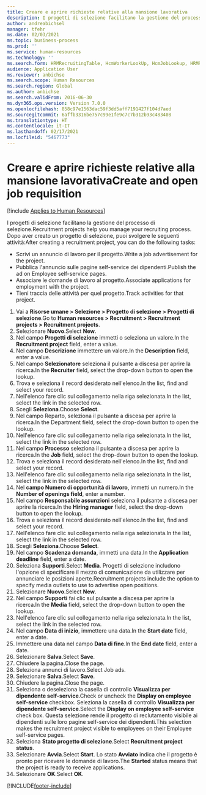 ```yaml
---
title: Creare e aprire richieste relative alla mansione lavorativa
description: I progetti di selezione facilitano la gestione del processo di selezione.
author: andreabichsel
manager: tfehr
ms.date: 02/03/2021
ms.topic: business-process
ms.prod: ''
ms.service: human-resources
ms.technology: ''
ms.search.form: HRMRecruitingTable, HcmWorkerLookUp, HcmJobLookup, HRMRecruitingMedia, HRMRecruitingJobAd, HcmPersonnelManagementWorkspace
audience: Application User
ms.reviewer: anbichse
ms.search.scope: Human Resources
ms.search.region: Global
ms.author: anbichse
ms.search.validFrom: 2016-06-30
ms.dyn365.ops.version: Version 7.0.0
ms.openlocfilehash: 858c97e1563dac59f3dd5aff7191427f104d7aed
ms.sourcegitcommit: 6affb3316be757c99e1fe9c7c7b312b93c483408
ms.translationtype: HT
ms.contentlocale: it-IT
ms.lasthandoff: 02/17/2021
ms.locfileid: "5467773"
---
```

# <a name="create-and-open-job-requisition"></a><span data-ttu-id="6f71c-103">Creare e aprire richieste relative alla mansione lavorativa</span><span class="sxs-lookup"><span data-stu-id="6f71c-103">Create and open job requisition</span></span>

[!include [Applies to Human Resources](../includes/applies-to-hr.md)]

<span data-ttu-id="6f71c-104">I progetti di selezione facilitano la gestione del processo di selezione.</span><span class="sxs-lookup"><span data-stu-id="6f71c-104">Recruitment projects help you manage your recruiting process.</span></span> <span data-ttu-id="6f71c-105">Dopo aver creato un progetto di selezione, puoi svolgere le seguenti attività:</span><span class="sxs-lookup"><span data-stu-id="6f71c-105">After creating a recruitment project, you can do the following tasks:</span></span>

- <span data-ttu-id="6f71c-106">Scrivi un annuncio di lavoro per il progetto.</span><span class="sxs-lookup"><span data-stu-id="6f71c-106">Write a job advertisement for the project.</span></span>
- <span data-ttu-id="6f71c-107">Pubblica l'annuncio sulle pagine self-service dei dipendenti.</span><span class="sxs-lookup"><span data-stu-id="6f71c-107">Publish the ad on Employee self-service pages.</span></span>
- <span data-ttu-id="6f71c-108">Associare le domande di lavoro al progetto.</span><span class="sxs-lookup"><span data-stu-id="6f71c-108">Associate applications for employment with the project.</span></span>
- <span data-ttu-id="6f71c-109">Tieni traccia delle attività per quel progetto.</span><span class="sxs-lookup"><span data-stu-id="6f71c-109">Track activities for that project.</span></span> 

1. <span data-ttu-id="6f71c-110">Vai a **Risorse umane > Selezione > Progetto di selezione > Progetti di selezione**.</span><span class="sxs-lookup"><span data-stu-id="6f71c-110">Go to **Human resources > Recruitment > Recruitment projects > Recruitment projects**.</span></span>
2. <span data-ttu-id="6f71c-111">Selezionare **Nuovo**.</span><span class="sxs-lookup"><span data-stu-id="6f71c-111">Select **New**.</span></span>
3. <span data-ttu-id="6f71c-112">Nel campo **Progetti di selezione** immetti o seleziona un valore.</span><span class="sxs-lookup"><span data-stu-id="6f71c-112">In the **Recruitment project** field, enter a value.</span></span>
4. <span data-ttu-id="6f71c-113">Nel campo **Descrizione** immettere un valore.</span><span class="sxs-lookup"><span data-stu-id="6f71c-113">In the **Description** field, enter a value.</span></span>
5. <span data-ttu-id="6f71c-114">Nel campo **Selezionatore** seleziona il pulsante a discesa per aprire la ricerca.</span><span class="sxs-lookup"><span data-stu-id="6f71c-114">In the **Recruiter** field, select the drop-down button to open the lookup.</span></span>
6. <span data-ttu-id="6f71c-115">Trova e seleziona il record desiderato nell'elenco.</span><span class="sxs-lookup"><span data-stu-id="6f71c-115">In the list, find and select your record.</span></span>
7. <span data-ttu-id="6f71c-116">Nell'elenco fare clic sul collegamento nella riga selezionata.</span><span class="sxs-lookup"><span data-stu-id="6f71c-116">In the list, select the link in the selected row.</span></span>
8. <span data-ttu-id="6f71c-117">Scegli **Seleziona**.</span><span class="sxs-lookup"><span data-stu-id="6f71c-117">Choose **Select**.</span></span>
9. <span data-ttu-id="6f71c-118">Nel campo Reparto, seleziona il pulsante a discesa per aprire la ricerca.</span><span class="sxs-lookup"><span data-stu-id="6f71c-118">In the Department field, select the drop-down button to open the lookup.</span></span>
10. <span data-ttu-id="6f71c-119">Nell'elenco fare clic sul collegamento nella riga selezionata.</span><span class="sxs-lookup"><span data-stu-id="6f71c-119">In the list, select the link in the selected row.</span></span>
11. <span data-ttu-id="6f71c-120">Nel campo **Processo** seleziona il pulsante a discesa per aprire la ricerca.</span><span class="sxs-lookup"><span data-stu-id="6f71c-120">In the **Job** field, select the drop-down button to open the lookup.</span></span>
12. <span data-ttu-id="6f71c-121">Trova e seleziona il record desiderato nell'elenco.</span><span class="sxs-lookup"><span data-stu-id="6f71c-121">In the list, find and select your record.</span></span>
13. <span data-ttu-id="6f71c-122">Nell'elenco fare clic sul collegamento nella riga selezionata.</span><span class="sxs-lookup"><span data-stu-id="6f71c-122">In the list, select the link in the selected row.</span></span>
14. <span data-ttu-id="6f71c-123">Nel **campo Numero di opportunità di lavoro**, immetti un numero.</span><span class="sxs-lookup"><span data-stu-id="6f71c-123">In the **Number of openings field**, enter a number.</span></span>
15. <span data-ttu-id="6f71c-124">Nel campo **Responsabile assunzioni** seleziona il pulsante a discesa per aprire la ricerca.</span><span class="sxs-lookup"><span data-stu-id="6f71c-124">In the **Hiring manager** field, select the drop-down button to open the lookup.</span></span>
16. <span data-ttu-id="6f71c-125">Trova e seleziona il record desiderato nell'elenco.</span><span class="sxs-lookup"><span data-stu-id="6f71c-125">In the list, find and select your record.</span></span>
17. <span data-ttu-id="6f71c-126">Nell'elenco fare clic sul collegamento nella riga selezionata.</span><span class="sxs-lookup"><span data-stu-id="6f71c-126">In the list, select the link in the selected row.</span></span>
18. <span data-ttu-id="6f71c-127">Scegli **Seleziona**.</span><span class="sxs-lookup"><span data-stu-id="6f71c-127">Choose **Select**.</span></span>
19. <span data-ttu-id="6f71c-128">Nel campo **Scadenza domanda**, immetti una data.</span><span class="sxs-lookup"><span data-stu-id="6f71c-128">In the **Application deadline** field, enter a date.</span></span>
20. <span data-ttu-id="6f71c-129">Seleziona **Supporti**.</span><span class="sxs-lookup"><span data-stu-id="6f71c-129">Select **Media**.</span></span> <span data-ttu-id="6f71c-130">Progetti di selezione includono l'opzione di specificare il mezzo di comunicazione da utilizzare per annunciare le posizioni aperte.</span><span class="sxs-lookup"><span data-stu-id="6f71c-130">Recruitment projects include the option to specify media outlets to use to advertise open positions.</span></span>  
21. <span data-ttu-id="6f71c-131">Selezionare **Nuovo**.</span><span class="sxs-lookup"><span data-stu-id="6f71c-131">Select **New**.</span></span>
22. <span data-ttu-id="6f71c-132">Nel campo **Supporti** fai clic sul pulsante a discesa per aprire la ricerca.</span><span class="sxs-lookup"><span data-stu-id="6f71c-132">In the **Media** field, select the drop-down button to open the lookup.</span></span>
23. <span data-ttu-id="6f71c-133">Nell'elenco fare clic sul collegamento nella riga selezionata.</span><span class="sxs-lookup"><span data-stu-id="6f71c-133">In the list, select the link in the selected row.</span></span>
24. <span data-ttu-id="6f71c-134">Nel campo **Data di inizio**, immettere una data.</span><span class="sxs-lookup"><span data-stu-id="6f71c-134">In the **Start date** field, enter a date.</span></span>
25. <span data-ttu-id="6f71c-135">Immettere una data nel campo **Data di fine**.</span><span class="sxs-lookup"><span data-stu-id="6f71c-135">In the **End date** field, enter a date.</span></span>
26. <span data-ttu-id="6f71c-136">Selezionare **Salva**.</span><span class="sxs-lookup"><span data-stu-id="6f71c-136">Select **Save**.</span></span>
27. <span data-ttu-id="6f71c-137">Chiudere la pagina.</span><span class="sxs-lookup"><span data-stu-id="6f71c-137">Close the page.</span></span>
28. <span data-ttu-id="6f71c-138">Seleziona annunci di lavoro.</span><span class="sxs-lookup"><span data-stu-id="6f71c-138">Select Job ads.</span></span>
29. <span data-ttu-id="6f71c-139">Selezionare **Salva**.</span><span class="sxs-lookup"><span data-stu-id="6f71c-139">Select **Save**.</span></span>
30. <span data-ttu-id="6f71c-140">Chiudere la pagina.</span><span class="sxs-lookup"><span data-stu-id="6f71c-140">Close the page.</span></span>
31. <span data-ttu-id="6f71c-141">Seleziona o deseleziona la casella di controllo **Visualizza per dipendente self-service**.</span><span class="sxs-lookup"><span data-stu-id="6f71c-141">Check or uncheck the **Display on employee self-service** checkbox.</span></span> <span data-ttu-id="6f71c-142">Seleziona la casella di controllo **Visualizza per dipendente self-service**.</span><span class="sxs-lookup"><span data-stu-id="6f71c-142">Select the **Display on employee self-service** check box.</span></span> <span data-ttu-id="6f71c-143">Questa selezione rende il progetto di reclutamento visibile ai dipendenti sulle loro pagine self-service dei dipendenti.</span><span class="sxs-lookup"><span data-stu-id="6f71c-143">This selection makes the recruitment project visible to employees on their Employee self-service pages.</span></span>
32. <span data-ttu-id="6f71c-144">Seleziona **Stato progetto di selezione**.</span><span class="sxs-lookup"><span data-stu-id="6f71c-144">Select **Recruitment project status**.</span></span>
33. <span data-ttu-id="6f71c-145">Selezionare **Avvia**.</span><span class="sxs-lookup"><span data-stu-id="6f71c-145">Select **Start**.</span></span> <span data-ttu-id="6f71c-146">Lo stato **Avviato** indica che il progetto è pronto per ricevere le domande di lavoro.</span><span class="sxs-lookup"><span data-stu-id="6f71c-146">The **Started** status means that the project is ready to receive applications.</span></span>  
34. <span data-ttu-id="6f71c-147">Selezionare **OK**.</span><span class="sxs-lookup"><span data-stu-id="6f71c-147">Select **OK**.</span></span>

[!INCLUDE[footer-include](../includes/footer-banner.md)]